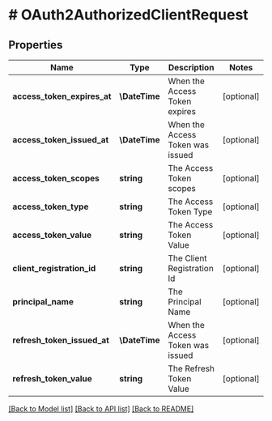 # # OAuth2AuthorizedClientRequest

## Properties

Name | Type | Description | Notes
------------ | ------------- | ------------- | -------------
**access_token_expires_at** | **\DateTime** | When the Access Token expires | [optional]
**access_token_issued_at** | **\DateTime** | When the Access Token was issued | [optional]
**access_token_scopes** | **string** | The Access Token scopes | [optional]
**access_token_type** | **string** | The Access Token Type | [optional]
**access_token_value** | **string** | The Access Token Value | [optional]
**client_registration_id** | **string** | The Client Registration Id | [optional]
**principal_name** | **string** | The Principal Name | [optional]
**refresh_token_issued_at** | **\DateTime** | When the Access Token was issued | [optional]
**refresh_token_value** | **string** | The Refresh Token Value | [optional]

[[Back to Model list]](../../README.md#models) [[Back to API list]](../../README.md#endpoints) [[Back to README]](../../README.md)

